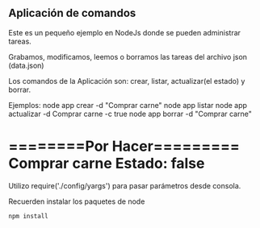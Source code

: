 ## Aplicación de comandos

Este es un pequeño ejemplo en NodeJs donde se pueden
administrar tareas.

Grabamos, modificamos, leemos o borramos las tareas del 
archivo json (data.json)

Los comandos de la Aplicación son: crear, listar, actualizar(el estado) y borrar.

Ejemplos:
node app crear -d "Comprar carne"
node app listar
node app actualizar -d Comprar carne -c true
node app borrar -d "Comprar carne"

========Por Hacer=========
Comprar carne
Estado:  false
==========================

Utilizo require('./config/yargs') para pasar parámetros desde consola.

Recuerden instalar los paquetes de node

```
npm install
```
